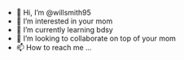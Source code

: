 - 👋 Hi, I’m @willsmith95
- 👀 I’m interested in your mom
- 🌱 I’m currently learning bdsy
- 💞️ I’m looking to collaborate on top of your mom
- 📫 How to reach me ...

<!---
willsmith95/willsmith95 is a ✨ special ✨ repository because its `README.md` (this file) appears on your GitHub profile.
You can click the Preview link to take a look at your changes.
--->
